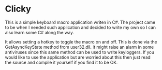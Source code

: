 # Clicky
This is a simple keyboard macro application writen in C#. The project came to be when I needed such application and decided to write my own so I can also learn some C# along the way.

It allows setting a hotkey to toggle the macro on and off. This is done via the GetAsyncKeyState method from user32.dll. It might raise an alarm in some antiviruses since this same method can be used to write keyloggers. If you would like to use the application but are worried about this then just read the source and compile it yourself if you find it to be OK.
